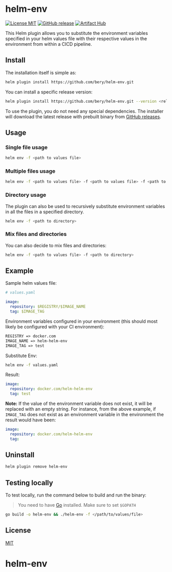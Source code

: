 # helm-env
[![License MIT](https://img.shields.io/badge/license-MIT-blue.svg?style=flat)](LICENSE)
[![GitHub release](https://img.shields.io/github/v/release/bery/helm-env.svg)](https://github.com/bery/helm-env/releases)
[![Artifact Hub](https://img.shields.io/endpoint?url=https://artifacthub.io/badge/repository/helm-helm-env)](https://artifacthub.io/packages/search?repo=helm-helm-env)

This Helm plugin allows you to substitute the environment variables specified in your helm values file with their respective values in the environment from within a CICD pipeline.

## Install

The installation itself is simple as:

```bash
helm plugin install https://github.com/bery/helm-env.git
```
You can install a specific release version:
```bash
helm plugin install https://github.com/bery/helm-env.git --version <release version>
```

To use the plugin, you do not need any special dependencies. The installer will download the latest release with prebuilt binary from [GitHub releases](https://github.com/bery/helm-env/releases).

## Usage

### Single file usage
```bash
helm env -f <path to values file>
```

### Multiple files usage
```bash
helm env -f <path to values file> -f <path to values file> -f <path to values file>
```

### Directory usage
The plugin can also be used to recursively substitute environment variables in all the files in a specified directory.
```bash
helm env -f <path to directory>
```

### Mix files and directories
You can also decide to mix files and directories:
```bash
helm env -f <path to values file> -f <path to directory>
```

## Example
Sample helm values file:
```yaml
# values.yaml

image:
  repository: $REGISTRY/$IMAGE_NAME
  tag: $IMAGE_TAG
```
Environment variables configured in your environment (this should most likely be configured with your CI environment): 
```txt
REGISTRY => docker.com
IMAGE_NAME => helm-helm-env
IMAGE_TAG => test
```
Substitute Env:
```bash
helm env -f values.yaml
```
Result: 
```yaml
image:
  repository: docker.com/helm-helm-env
  tag: test
```
**Note:** If the value of the environment variable does not exist, it will be replaced with an empty string. For instance, from the above example, if `IMAGE_TAG` does not exist as an environment variable in the environment the result would have been: 

```yaml
image:
  repository: docker.com/helm-helm-env
  tag:
```

## Uninstall
```bash
helm plugin remove helm-env
```

## Testing locally
To test locally, run the command below to build and run the binary: 
> You need to have [Go](https://go.dev/) installed. Make sure to set `$GOPATH`
```bash
go build -o helm-env && ./helm-env -f </path/to/values/file>
```
## License

[MIT](LICENSE)
# helm-env
